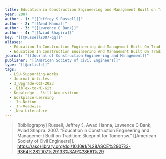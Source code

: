 ```yaml
---
title: Education in Construction Engineering and Management Built on Tradition -  Blueprint for Tomorrow
year: 2007
author - 1: "[[Jeffrey S Russell]]"
author - 2: "[[Awad Hanna]]"
author - 3: "[[Lawrence C Bank]]"
author - 4: "[[Aviad Shapira]]"
key: "[[@Russell2007-qq]]"
aliases:
  - Education In Construction Engineering And Management Built On Tradition - Blueprint For Tomorrow
  - Education In Construction Engineering And Management Built On Tradition
journal: "[[Journal of Construction Engineering and Management]]"
publisher: "[[American Society of Civil Engineers]]"
type: "[[@article]]"
tags:
  - LSU-Supporting-Works
  - Journal-Articles
  - 3_Upgrade-OCT-2023
  - _BibTex-to-MD-Git
  - Knowledge---Skill-Acquisition
  - Workplace-Learning
  - _In-Notion
  - _In-Readwise
  - _New-Literature
---
```


> [!bibliography]
> Russell, Jeffrey S, Awad Hanna, Lawrence C Bank, Aviad Shapira. 2007. “Education in Construction Engineering and Management Built on Tradition: Blueprint for Tomorrow.” [[American Society of Civil Engineers]]. https://ascelibrary.org/doi/10.1061/%28ASCE%290733-9364%282007%29133%3A9%28661%29